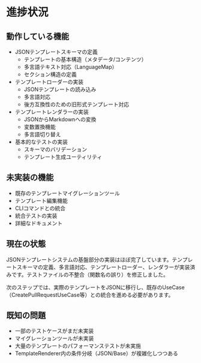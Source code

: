 # 進捗状況

## 動作している機能

- JSONテンプレートスキーマの定義
  - テンプレートの基本構造（メタデータ/コンテンツ）
  - 多言語テキスト対応（LanguageMap）
  - セクション構造の定義
- テンプレートローダーの実装
  - JSONテンプレートの読み込み
  - 多言語対応
  - 後方互換性のための旧形式テンプレート対応
- テンプレートレンダラーの実装
  - JSONからMarkdownへの変換
  - 変数置換機能
  - 多言語切り替え
- 基本的なテストの実装
  - スキーマのバリデーション
  - テンプレート生成ユーティリティ

## 未実装の機能

- 既存のテンプレートマイグレーションツール
- テンプレート編集機能
- CLIコマンドとの統合
- 統合テストの実装
- 詳細なドキュメント

## 現在の状態

JSONテンプレートシステムの基盤部分の実装はほぼ完了しています。テンプレートスキーマの定義、多言語対応、テンプレートローダー、レンダラーが実装済みです。テストファイルの不整合（関数名の誤り）を修正しました。

次のステップでは、実際のテンプレートをJSONに移行し、既存のUseCase（CreatePullRequestUseCase等）との統合を進める必要があります。

## 既知の問題

- 一部のテストケースがまだ未実装
- マイグレーションツールが未実装
- 大量のテンプレートのパフォーマンステストが未実施
- TemplateRenderer内の条件分岐（JSON/Base）が複雑化しつつある
